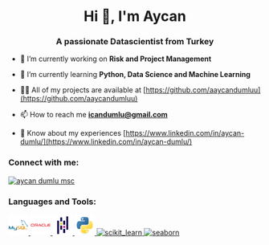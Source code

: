 <h1 align="center">Hi 👋, I'm Aycan</h1>
<h3 align="center">A passionate Datascientist from Turkey</h3>

- 🔭 I’m currently working on **Risk and Project Management**

- 🌱 I’m currently learning **Python, Data Science and Machine Learning**

- 👨‍💻 All of my projects are available at [https://github.com/aaycandumluu](https://github.com/aaycandumluu)

- 📫 How to reach me **icandumlu@gmail.com**

- 📄 Know about my experiences [https://www.linkedin.com/in/aycan-dumlu/](https://www.linkedin.com/in/aycan-dumlu/)

<h3 align="left">Connect with me:</h3>
<p align="left">
<a href="https://linkedin.com/in/aycan dumlu msc" target="blank"><img align="center" src="https://raw.githubusercontent.com/rahuldkjain/github-profile-readme-generator/master/src/images/icons/Social/linked-in-alt.svg" alt="aycan dumlu msc" height="30" width="40" /></a>
</p>

<h3 align="left">Languages and Tools:</h3>
<p align="left"> <a href="https://www.mysql.com/" target="_blank" rel="noreferrer"> <img src="https://raw.githubusercontent.com/devicons/devicon/master/icons/mysql/mysql-original-wordmark.svg" alt="mysql" width="40" height="40"/> </a> <a href="https://www.oracle.com/" target="_blank" rel="noreferrer"> <img src="https://raw.githubusercontent.com/devicons/devicon/master/icons/oracle/oracle-original.svg" alt="oracle" width="40" height="40"/> </a> <a href="https://pandas.pydata.org/" target="_blank" rel="noreferrer"> <img src="https://raw.githubusercontent.com/devicons/devicon/2ae2a900d2f041da66e950e4d48052658d850630/icons/pandas/pandas-original.svg" alt="pandas" width="40" height="40"/> </a> <a href="https://www.python.org" target="_blank" rel="noreferrer"> <img src="https://raw.githubusercontent.com/devicons/devicon/master/icons/python/python-original.svg" alt="python" width="40" height="40"/> </a> <a href="https://scikit-learn.org/" target="_blank" rel="noreferrer"> <img src="https://upload.wikimedia.org/wikipedia/commons/0/05/Scikit_learn_logo_small.svg" alt="scikit_learn" width="40" height="40"/> </a> <a href="https://seaborn.pydata.org/" target="_blank" rel="noreferrer"> <img src="https://seaborn.pydata.org/_images/logo-mark-lightbg.svg" alt="seaborn" width="40" height="40"/> </a> </p>

